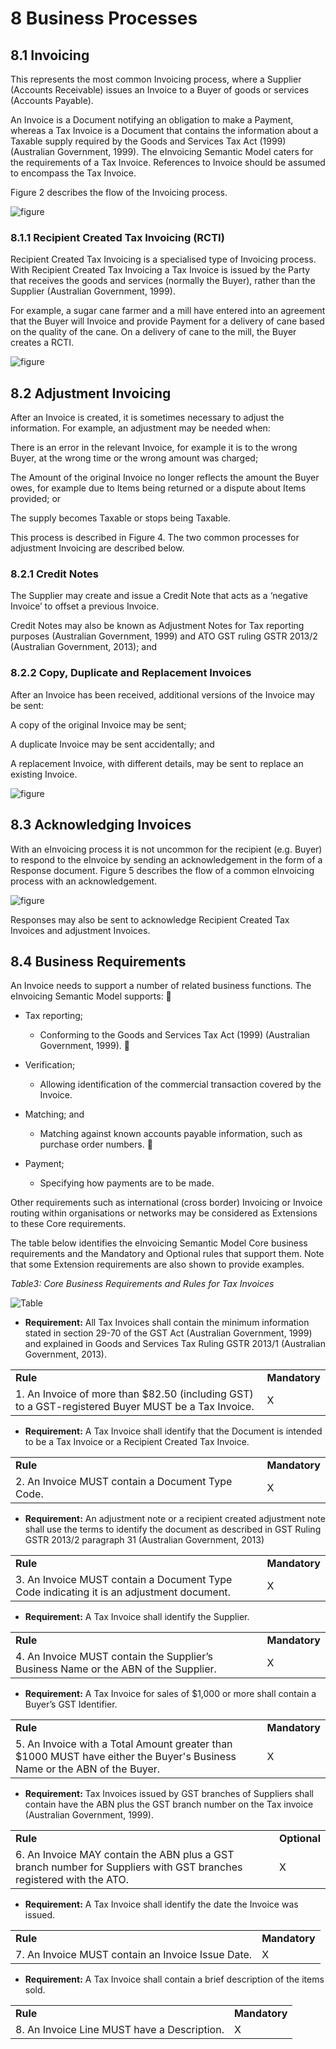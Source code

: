 # 8 Business Processes 

## 8.1 Invoicing 

This represents the most common Invoicing process, where a Supplier (Accounts Receivable) issues an Invoice to a Buyer of goods or services (Accounts Payable). 

An Invoice is a Document notifying an obligation to make a Payment, whereas a Tax Invoice is a Document that contains the information about a Taxable supply required by the Goods and Services Tax Act (1999) (Australian Government, 1999). The eInvoicing Semantic Model caters for the requirements of a Tax Invoice. References to Invoice should be assumed to encompass the Tax Invoice. 

Figure 2 describes the flow of the Invoicing process. 

![figure](images/figure2.PNG)

### 8.1.1 Recipient Created Tax Invoicing (RCTI) 

Recipient Created Tax Invoicing is a specialised type of Invoicing process. With Recipient Created Tax Invoicing a Tax Invoice is issued by the Party that receives the goods and services (normally the Buyer), rather than the Supplier (Australian Government, 1999). 

For example, a sugar cane farmer and a mill have entered into an agreement that the Buyer will Invoice and provide Payment for a delivery of cane based on the quality of the cane. On a delivery of cane to the mill, the Buyer creates a RCTI. 

![figure](images/figure3.PNG)


## 8.2 Adjustment Invoicing 

After an Invoice is created, it is sometimes necessary to adjust the information. For example, an adjustment may be needed when: 

There is an error in the relevant Invoice, for example it is to the wrong Buyer, at the wrong time or the wrong amount was charged; 

The Amount of the original Invoice no longer reflects the amount the Buyer owes, for example due to Items being returned or a dispute about Items provided; or 

The supply becomes Taxable or stops being Taxable. 

This process is described in Figure 4. The two common processes for adjustment Invoicing are described below. 

### 8.2.1 Credit Notes 

The Supplier may create and issue a Credit Note that acts as a ‘negative Invoice’ to offset a previous Invoice. 

Credit Notes may also be known as Adjustment Notes for Tax reporting purposes (Australian Government, 1999) and ATO GST ruling GSTR 2013/2 (Australian Government, 2013); and 


### 8.2.2 Copy, Duplicate and Replacement Invoices 

After an Invoice has been received, additional versions of the Invoice may be sent: 

A copy of the original Invoice may be sent; 

A duplicate Invoice may be sent accidentally; and 

A replacement Invoice, with different details, may be sent to replace an existing Invoice. 

![figure](images/figure4.PNG)


## 8.3 Acknowledging Invoices 

With an eInvoicing process it is not uncommon for the recipient (e.g. Buyer) to respond to the eInvoice by sending an acknowledgement in the form of a Response document. Figure 5 describes the flow of a common eInvoicing process with an acknowledgement. 

![figure](images/figure5.PNG)

Responses may also be sent to acknowledge Recipient Created Tax Invoices and adjustment Invoices. 

## 8.4 Business Requirements 

An Invoice needs to support a number of related business functions. The eInvoicing Semantic Model supports: 
   
- Tax reporting; 

    - Conforming to the Goods and Services Tax Act (1999) (Australian Government, 1999). 
  
- Verification; 

    - Allowing identification of the commercial transaction covered by the Invoice. 

- Matching; and 

    - Matching against known accounts payable information, such as purchase order numbers. 
 
- Payment; 
   
   - Specifying how payments are to be made.
   
Other requirements such as international (cross border) Invoicing or Invoice routing within organisations or networks may be considered as Extensions to these Core requirements. 

The table below identifies the eInvoicing Semantic Model Core business requirements and the Mandatory and Optional rules that support them. Note that some Extension requirements are also shown to provide examples. 

*Table3: Core Business Requirements and Rules for Tax Invoices*

![Table](images/Table3.png)

 - **Requirement:** All Tax Invoices shall contain the minimum information stated in section 29-70 of the GST Act (Australian Government, 1999) and explained in Goods and Services Tax Ruling GSTR 2013/1 (Australian Government, 2013). 

| | |
| ---| ----|
**Rule**| **Mandatory** |
| 1. An Invoice of more than $82.50 (including GST) to a GST-registered Buyer MUST be a Tax Invoice. | X |


 - **Requirement:** A Tax Invoice shall identify that the Document is intended to be a Tax Invoice or a Recipient Created Tax Invoice. 

| | |
| ---| ----|
**Rule**| **Mandatory** |
|2. An Invoice MUST contain a Document Type Code. | X |


 - **Requirement:** An adjustment note or a recipient created adjustment note shall use the terms to identify the document as described in GST Ruling GSTR 2013/2 paragraph 31 (Australian Government, 2013) 

| | |
| ---| ----|
**Rule**| **Mandatory** |
| 3. An Invoice MUST contain a Document Type Code indicating it is an adjustment document. | X |

 - **Requirement:** A Tax Invoice shall identify the Supplier. 

| | |
| ---| ----|
**Rule**| **Mandatory** |
|4. An Invoice MUST contain the Supplier’s Business Name or the ABN of the Supplier. | X |


 - **Requirement:** A Tax Invoice for sales of $1,000 or more shall contain a Buyer’s GST Identifier. 

| | |
| ---| ----|
**Rule**| **Mandatory** |
| 5. An Invoice with a Total Amount greater than $1000 MUST have either the Buyer's Business Name or the ABN of the Buyer. | X |


 - **Requirement:** Tax Invoices issued by GST branches of Suppliers shall contain have the ABN plus the GST branch number on the Tax invoice (Australian Government, 1999). 

| | |
| ---| ----|
**Rule**| **Optional** |
| 6. An Invoice MAY contain the ABN plus a GST branch number for Suppliers with GST branches registered with the ATO. | X |



 - **Requirement:** A Tax Invoice shall identify the date the Invoice was issued. 

| | |
| ---| ----|
**Rule**| **Mandatory** |
|7. An Invoice MUST contain an Invoice Issue Date. | X |


 - **Requirement:** A Tax Invoice shall contain a brief description of the items sold.

| | |
| ---| ----|
**Rule**| **Mandatory** |
| 8. An Invoice Line MUST have a Description. | X |






























